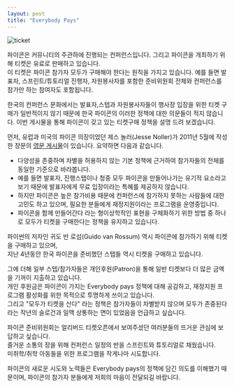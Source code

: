 ```yaml
---
layout: post
title: "Everybody Pays"
---
```



![ticket](/assets/2017/ticket.png)



파이콘은 커뮤니티의 주관하에 진행되는 컨퍼런스입니다. 그리고 파이콘을 개최하기 위해 티켓은 유료로 판매하고 있습니다.  
이 티켓은 파이콘 참가자 모두가 구매해야 한다는 원칙을 가지고 있습니다. 예를 들면  발표자, 스프린트/튜토리얼 진행자, 자원봉사자를 포함한 준비위원회 전체와 컨퍼런스를 참가만 하는 참여자도 포함됩니다.  


한국의 컨퍼런스 문화에서는 발표자,스텝과 자원봉사자들이 행사장 입장을 위한 티켓 구매가 일반적이지 않기 때문에 한국 파이콘의 이러한 정책에 대한 의문들이 적지 않습니다. 이번 게시물을 통해 파이콘이 갖고 있는 티켓구매 정책을 설명 드려 보겠습니다.  


먼저, 유럽과 미국의 파이콘 의장이었던 제스 놀러(Jesse Noller)가 2011년 5월에 작성한 장문의 [영문 게시물](http://jessenoller.com/blog/2011/05/25/pycon-everybody-pays)이 있습니다. 요약하면 다음과 같습니다.  


- 다양성을 존중하며 차별을 허용하지 않는 기본 정책에 근거하여 참가자들의 전체를 동일한 기준으로 바라봅니다.  
- 예를 들면 발표자, 진행스탭이나 청중 모두 파이콘을 만들어나가는 유기적 요소라고 보기 때문에 발표자에게 무료 입장이라는 특혜를 제공하지 않습니다.  
- 하지만 파이콘은 높은 참가비용 때문에 컨퍼런스에 참가하지 못하는 사람들에 대한 고민도 하고 있으며, 필요한 분들에게 재정지원이라는 프로그램을 운영중입니다.  
- 파이콘을 함께 만들어간다 라는 형이상학적인 표현을 구체화하기 위한 방법 중 하나로 모두가 티켓을 구매한다는 정책을 유지하고 있습니다.  


파이썬의 저자인 귀도 반 로섬(Guido van Rossum) 역시 파이콘에 참가하기 위해 티켓을 구매하고 있으며,  
지난 4년동안 한국 파이콘을 준비했던 스탭들 역시 티켓을 구매하고 있습니다.  
 
그에 더해 일부 스텝/참가자들은 개인후원(Patron)을 통해 일반 티켓보다 더 많은 금액을 기꺼이 지출하고 있습니다.  
개인 후원금은 파이콘이 가지는 Everybody pays 정책에 대해 공감하고, 재정지원 프로그램 활성화를 위한 목적으로 투명하게 쓰이고 있습니다.  
그리고 "모두가 티켓을 산다" 라는 정책은 참가자들이 차별받지 않으며 모두가 존중된다 라는 작년의 슬로건과 일맥 상통하는 면이 있었음을 언급하고 싶습니다.  


파이콘 준비위원회는 얼리버드 티켓오픈에서 보여주셨던 여러분들의 뜨거운 관심에 보답하고 싶습니다.  
즐거운 소통의 장을 위해 컨퍼런스 일정의 반을 스프린트와 튜토리얼로 채웠습니다.  
미취학/취학 아동들을 위한 프로그램을 작게나마 시도합니다.  


파이콘의 새로운 시도와 노력들은 Everybody pays의 정책에 담긴 의도를 이해했기 때문이며, 파이콘의 참가자 분들에게 저희의 마음이 전달되길 바랍니다.  

